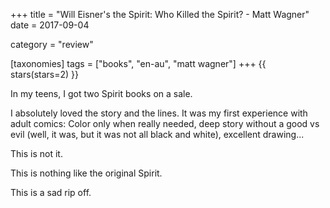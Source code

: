 +++
title = "Will Eisner's the Spirit: Who Killed the Spirit? - Matt Wagner"
date = 2017-09-04

category = "review"

[taxonomies]
tags = ["books", "en-au", "matt wagner"]
+++
{{ stars(stars=2) }}

In my teens, I got two Spirit books on a sale. 

I absolutely loved the story and the lines. It was my first experience with adult comics: Color only when really needed, deep story without a good vs evil (well, it was, but it was not all black and white), excellent drawing...

This is not it.

This is nothing like the original Spirit.

This is a sad rip off.